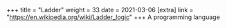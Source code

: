 +++
title = "Ladder"
weight = 33
date = 2021-03-06
[extra]
link = "https://en.wikipedia.org/wiki/Ladder_logic"
+++
A programming language


